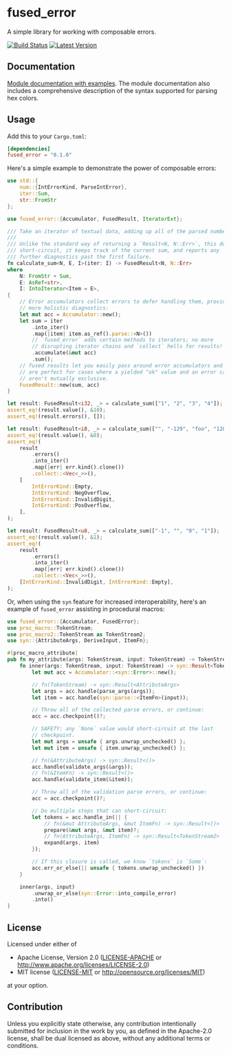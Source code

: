 # fused_error

A simple library for working with composable errors.

[![Build Status]][actions]
[![Latest Version]][crates.io]

[Build Status]: https://img.shields.io/github/workflow/status/seancroach/fused_error/ci?logo=github
[actions]: https://github.com/seancroach/fused_error/actions/workflows/ci.yml
[Latest Version]: https://img.shields.io/crates/v/fused_error?logo=rust
[crates.io]: https://crates.io/crates/fused_error

## Documentation

[Module documentation with examples](https://docs.rs/fused_error). The module documentation also
includes a comprehensive description of the syntax supported for parsing hex colors.

## Usage

Add this to your `Cargo.toml`:

```toml
[dependencies]
fused_error = "0.1.0"
```

Here's a simple example to demonstrate the power of composable errors:

```rust
use std::{
    num::{IntErrorKind, ParseIntError},
    iter::Sum,
    str::FromStr
};

use fused_error::{Accumulator, FusedResult, IteratorExt};

/// Take an iterator of textual data, adding up all of the parsed numbers.
///
/// Unlike the standard way of returning a `Result<N, N::Err>`, this doesn't
/// short-circuit, it keeps track of the current sum, and reports any
/// further diagnostics past the first failure.
fn calculate_sum<N, E, I>(iter: I) -> FusedResult<N, N::Err>
where
    N: FromStr + Sum,
    E: AsRef<str>,
    I: IntoIterator<Item = E>,
{
    // Error accumulators collect errors to defer handling them, providing
    // more holistic diagnostics:
    let mut acc = Accumulator::new();
    let sum = iter
        .into_iter()
        .map(|item| item.as_ref().parse::<N>())
        // `fused_error` adds certain methods to iterators; no more
        // disrupting iterator chains and `collect` hells for results!
        .accumulate(&mut acc)
        .sum();
    // fused results let you easily pass around error accumulators and
    // are perfect for cases where a yielded "ok" value and an error case
    // aren't mutually exclusive.
    FusedResult::new(sum, acc)
}

let result: FusedResult<i32, _> = calculate_sum(["1", "2", "3", "4"]);
assert_eq!(result.value(), &10);
assert_eq!(result.errors(), []);

let result: FusedResult<i8, _> = calculate_sum(["", "-129", "foo", "128"]);
assert_eq!(result.value(), &0);
assert_eq!(
    result
        .errors()
        .into_iter()
        .map(|err| err.kind().clone())
        .collect::<Vec<_>>(),
    [
        IntErrorKind::Empty,
        IntErrorKind::NegOverflow,
        IntErrorKind::InvalidDigit,
        IntErrorKind::PosOverflow,
    ],
);

let result: FusedResult<u8, _> = calculate_sum(["-1", "", "0", "1"]);
assert_eq!(result.value(), &1);
assert_eq!(
    result
        .errors()
        .into_iter()
        .map(|err| err.kind().clone())
        .collect::<Vec<_>>(),
    [IntErrorKind::InvalidDigit, IntErrorKind::Empty],
);
```

Or, when using the `syn` feature for increased interoperability, here's an
example of `fused_error` assisting in procedural macros:

```rust
use fused_error::{Accumulator, FusedError};
use proc_macro::TokenStream;
use proc_macro2::TokenStream as TokenStream2;
use syn::{AttributeArgs, DeriveInput, ItemFn};

#[proc_macro_attribute]
pub fn my_attribute(args: TokenStream, input: TokenStream) -> TokenStream {
    fn inner(args: TokenStream, input: TokenStream) -> syn::Result<TokenStream2> {
        let mut acc = Accumulator::<syn::Error>::new();

        // fn(TokenStream) -> syn::Result<AttributeArgs>
        let args = acc.handle(parse_args(args));
        let item = acc.handle(syn::parse::<ItemFn>(input));

        // Throw all of the collected parse errors, or continue:
        acc = acc.checkpoint()?;

        // SAFETY: any `None` value would short-circuit at the last
        // checkpoint.
        let mut args = unsafe { args.unwrap_unchecked() };
        let mut item = unsafe { item.unwrap_unchecked() };

        // fn(&AttributeArgs) -> syn::Result<()>
        acc.handle(validate_args(&args));
        // fn(&ItemFn) -> syn::Result<()>
        acc.handle(validate_item(&item));

        // Throw all of the validation parse errors, or continue:
        acc = acc.checkpoint()?;

        // Do multiple steps that can short-circuit:
        let tokens = acc.handle_in(|| {
            // fn(&mut AttributeArgs, &mut ItemFn) -> syn::Result<()>
            prepare(&mut args, &mut item)?;
            // fn(AttributeArgs, ItemFn) -> syn::Result<TokenStream2>
            expand(args, item)
        });

        // If this closure is called, we know `tokens` is `Some`:
        acc.err_or_else(|| unsafe { tokens.unwrap_unchecked() })
    }

    inner(args, input)
        .unwrap_or_else(syn::Error::into_compile_error)
        .into()
}
```

## License

Licensed under either of

- Apache License, Version 2.0
  ([LICENSE-APACHE](LICENSE-APACHE) or http://www.apache.org/licenses/LICENSE-2.0)
- MIT license
  ([LICENSE-MIT](LICENSE-MIT) or http://opensource.org/licenses/MIT)

at your option.

## Contribution

Unless you explicitly state otherwise, any contribution intentionally submitted for inclusion in the
work by you, as defined in the Apache-2.0 license, shall be dual licensed as above, without any
additional terms or conditions.
